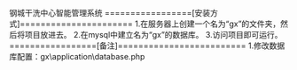 钢城干洗中心智能管理系统
=================[安装方式]======================
1.在服务器上创建一个名为“gx”的文件夹，然后将项目放进去。
2.在mysql中建立名为“gx”的数据库。
3.访问项目即可运行。
=================[备注]=========================
1.修改数据库配置：gx\application\database.php
